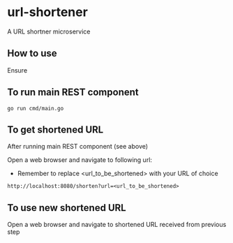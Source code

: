 # url-shortener

A URL shortner microservice

## How to use

Ensure

## To run main REST component

```
go run cmd/main.go
```

## To get shortened URL

After running main REST component (see above)

Open a web browser and navigate to following url:

- Remember to replace <url_to_be_shortened> with your URL of choice

```
http://localhost:8080/shorten?url=<url_to_be_shortened>
```

## To use new shortened URL

Open a web browser and navigate to shortened URL received from previous step
